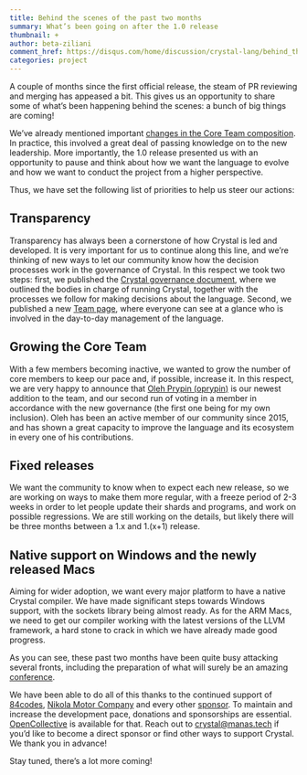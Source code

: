 ```yaml
---
title: Behind the scenes of the past two months
summary: What’s been going on after the 1.0 release
thumbnail: +
author: beta-ziliani
comment_href: https://disqus.com/home/discussion/crystal-lang/behind_the_scenes_of_the_past_two_months/
categories: project
---
```


A couple of months since the first official release, the steam of PR reviewing and merging has appeased a bit. This gives us an opportunity to share some of what’s been happening behind the scenes: a bunch of big things are coming!

We’ve already mentioned important [changes in the Core Team composition](https://crystal-lang.org/2021/03/22/crystal-core-team-announcements.html). In practice, this involved a great deal of passing knowledge on to the new leadership. More importantly, the 1.0 release presented us with an opportunity to pause and think about how we want the language to evolve and how we want to conduct the project from a higher perspective.

Thus, we have set the following list of priorities to help us steer our actions:

## Transparency

Transparency has always been a cornerstone of how Crystal is led and developed. It is very important for us to continue along this line, and we’re thinking of new ways to let our community know how the decision processes work in the governance of Crystal. In this respect we took two steps: first, we published the [Crystal governance document](https://crystal-lang.org/reference/governance.html), where we outlined the bodies in charge of running Crystal, together with the processes we follow for making decisions about the language. Second, we published a new [Team page](https://crystal-lang.org/team), where everyone can see at a glance who is involved in the day-to-day management of the language.

## Growing the Core Team

With a few members becoming inactive, we wanted to grow the number of core members to keep our pace and, if possible, increase it. In this respect, we are very happy to announce that [Oleh Prypin (oprypin)](https://github.com/oprypin/) is our newest addition to the team, and our second run of voting in a member in accordance with the new governance (the first one being for my own inclusion). Oleh has been an active member of our community since 2015, and has shown a great capacity to improve the language and its ecosystem in every one of his contributions.

## Fixed releases

We want the community to know when to expect each new release, so we are working on ways to make them more regular, with a freeze period of 2-3 weeks in order to let people update their shards and programs, and work on possible regressions. We are still working on the details, but likely there will be three months between a 1.x and 1.(x+1) release.

## Native support on Windows and the newly released Macs

Aiming for wider adoption, we want every major platform to have a native Crystal compiler. We have made significant steps towards Windows support, with the sockets library being almost ready. As for the ARM Macs, we need to get our compiler working with the latest versions of the LLVM framework, a hard stone to crack in which we have already made good progress.


As you can see, these past two months have been quite busy attacking several fronts, including the preparation of what will surely be an amazing [conference](https://crystal-lang.org/2021/04/22/crystal-conference-1.0-launch.html).


We have been able to do all of this thanks to the continued support of [84codes](https://www.84codes.com/), [Nikola Motor Company](https://nikolamotor.com/) and every other [sponsor](/sponsors). To maintain and increase the development pace, donations and sponsorships are essential. [OpenCollective](https://opencollective.com/crystal-lang) is available for that. Reach out to [crystal@manas.tech](mailto:crystal@manas.tech) if you’d like to become a direct sponsor or find other ways to support Crystal. We thank you in advance!

Stay tuned, there’s a lot more coming!
